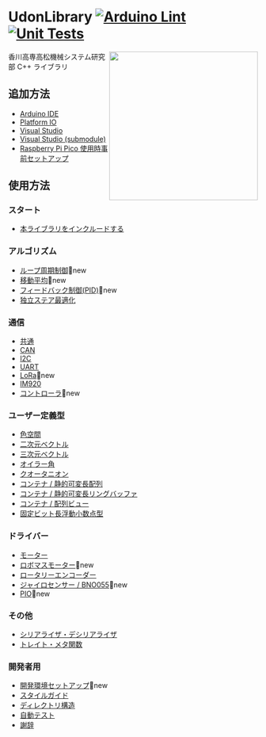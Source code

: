 # UdonLibrary [![Arduino Lint](https://github.com/udonrobo/UdonLibrary/actions/workflows/ArduinoLint.yml/badge.svg)](https://github.com/udonrobo/UdonLibrary/actions/workflows/ArduinoLint.yml) [![Unit Tests](https://github.com/udonrobo/UdonLibrary/actions/workflows/UnitTest.yml/badge.svg)](https://github.com/udonrobo/UdonLibrary/actions/workflows/UnitTest.yml)

<img src="https://github.com/udonrobo/UdonLibrary/assets/91818705/53d063f8-ee25-41c9-b68b-75dcfd8ee5ad" height="300px" align="right"/>

香川高専高松機械システム研究部 C++ ライブラリ

## 追加方法

- [Arduino IDE](./docs/Install/ArduinoIDE.md)
- [Platform IO](./docs/Install/PlatformIO.md)
- [Visual Studio](./docs/Install/VisualStudio.md)
- [Visual Studio (submodule)](./docs/Install/VisualStudioSubmodule.md)
- [Raspberry Pi Pico 使用時事前セットアップ](./docs/Install/RaspberryPiPico.md)

## 使用方法

### スタート

- [本ライブラリをインクルードする](./docs/Start/Include.md)

### アルゴリズム

- [ループ周期制御](./docs/Algorithm/LoopCycleController.md)🌟new
- [移動平均](./docs/Algorithm/MovingAverage.md)🌟new
- [フィードバック制御(PID)](./docs/Algorithm/FeedbackController.md)🌟new
- [独立ステア最適化](./docs/Algorithm/SteerOptimizer.md)

### 通信

- [共通](./docs/Communication/Common.md)
- [CAN](./docs/Communication/CAN.md)
- [I2C](./docs/Communication/I2C.md)
- [UART](./docs/Communication/UART.md)
- [LoRa](./docs/Communication/LoRa.md)🌟new
- [IM920](./docs/Communication/IM920.md)
- [コントローラ](./docs/Communication/Pad.md)🌟new

### ユーザー定義型

- [色空間](./docs/Types/Color.md)
- [二次元ベクトル](./docs/Types/Vector2D.md)
- [三次元ベクトル](./docs/Types/Vector3D.md)
- [オイラー角](./docs/Types/Eular.md)
- [クオータニオン](./docs/Types/Quaternion.md)
- [コンテナ / 静的可変長配列](./docs/Types/StaticVector.md)
- [コンテナ / 静的可変長リングバッファ](./docs/Types/RingBuffer.md)
- [コンテナ / 配列ビュー](./docs/Types/ArrayView.md)
- [固定ビット長浮動小数点型](./docs/Types/Float.md)

### ドライバー

- [モーター](./docs/Driver/Motor.md)
- [ロボマスモーター](./docs/Driver/RoboMasterMotor.md)🌟new
- [ロータリーエンコーダー](./docs/Driver/Encoder.md)
- [ジャイロセンサー / BNO055](./docs/Driver/BNO055.md)🌟new
- [PIO](./docs/Other/PIO.md)🌟new

### その他

- [シリアライザ・デシリアライザ](./docs/Other/Serialization.md)
- [トレイト・メタ関数](./docs/Other/Traits.md)

### 開発者用

- [開発環境セットアップ](./docs/Developer/DevelopSetup.md)🌟new
- [スタイルガイド](./docs/Developer/StyleGuide.md)
- [ディレクトリ構造](./docs/Developer/DirectoryStructure.md)
- [自動テスト](./docs/Developer/CI.md)
- [謝辞](./docs/Developer/Acknowledgments.md)
